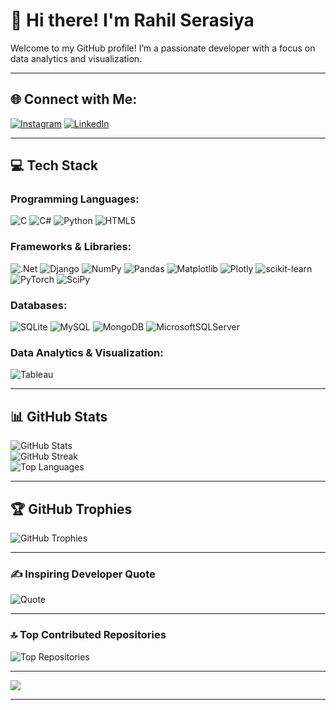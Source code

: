 # 👋 Hi there! I'm Rahil Serasiya

Welcome to my GitHub profile! I’m a passionate developer with a focus on data analytics and visualization.

---

## 🌐 Connect with Me:
[![Instagram](https://img.shields.io/badge/Instagram-%23E4405F.svg?logo=Instagram&logoColor=white)](https://instagram.com/rahil_serasiya) 
[![LinkedIn](https://img.shields.io/badge/LinkedIn-%230077B5.svg?logo=linkedin&logoColor=white)](https://linkedin.com/in/rahil-serasiya) 

---

## 💻 Tech Stack

### Programming Languages:
![C](https://img.shields.io/badge/c-%2300599C.svg?style=for-the-badge&logo=c&logoColor=white) 
![C#](https://img.shields.io/badge/c%23-%23239120.svg?style=for-the-badge&logo=csharp&logoColor=white) 
![Python](https://img.shields.io/badge/python-3670A0?style=for-the-badge&logo=python&logoColor=ffdd54) 
![HTML5](https://img.shields.io/badge/html5-%23E34F26.svg?style=for-the-badge&logo=html5&logoColor=white)

### Frameworks & Libraries:
![.Net](https://img.shields.io/badge/.NET-5C2D91?style=for-the-badge&logo=.net&logoColor=white) 
![Django](https://img.shields.io/badge/django-%23092E20.svg?style=for-the-badge&logo=django&logoColor=white) 
![NumPy](https://img.shields.io/badge/numpy-%23013243.svg?style=for-the-badge&logo=numpy&logoColor=white) 
![Pandas](https://img.shields.io/badge/pandas-%23150458.svg?style=for-the-badge&logo=pandas&logoColor=white) 
![Matplotlib](https://img.shields.io/badge/Matplotlib-%23ffffff.svg?style=for-the-badge&logo=Matplotlib&logoColor=black) 
![Plotly](https://img.shields.io/badge/Plotly-%233F4F75.svg?style=for-the-badge&logo=plotly&logoColor=white) 
![scikit-learn](https://img.shields.io/badge/scikit--learn-%23F7931E.svg?style=for-the-badge&logo=scikit-learn&logoColor=white) 
![PyTorch](https://img.shields.io/badge/PyTorch-%23EE4C2C.svg?style=for-the-badge&logo=PyTorch&logoColor=white) 
![SciPy](https://img.shields.io/badge/SciPy-%230C55A5.svg?style=for-the-badge&logo=scipy&logoColor=%white)

### Databases:
![SQLite](https://img.shields.io/badge/sqlite-%2307405e.svg?style=for-the-badge&logo=sqlite&logoColor=white) 
![MySQL](https://img.shields.io/badge/mysql-4479A1.svg?style=for-the-badge&logo=mysql&logoColor=white) 
![MongoDB](https://img.shields.io/badge/MongoDB-%234ea94b.svg?style=for-the-badge&logo=mongodb&logoColor=white) 
![MicrosoftSQLServer](https://img.shields.io/badge/Microsoft%20SQL%20Server-CC2927.svg?style=for-the-badge&logo=microsoft%20sql%20server&logoColor=white)

### Data Analytics & Visualization:
![Tableau](https://img.shields.io/badge/Tableau-%23E97627.svg?style=for-the-badge&logo=Tableau&logoColor=white) 

---

## 📊 GitHub Stats
![GitHub Stats](https://github-readme-stats.vercel.app/api?username=serasiya-rahil&theme=default_repocard&hide_border=false&include_all_commits=true&count_private=true)<br/>
![GitHub Streak](https://github-readme-streak-stats.herokuapp.com/?user=serasiya-rahil&theme=default_repocard&hide_border=false)<br/>
![Top Languages](https://github-readme-stats.vercel.app/api/top-langs/?username=serasiya-rahil&theme=default_repocard&hide_border=false&include_all_commits=true&count_private=true&layout=compact)

---

## 🏆 GitHub Trophies
![GitHub Trophies](https://github-profile-trophy.vercel.app/?username=serasiya-rahil&theme=default_repocard&no-frame=false&no-bg=true&margin-w=4)

---

### ✍️ Inspiring Developer Quote
![Quote](https://quotes-github-readme.vercel.app/api?type=vertical&theme=light)

---

### 🔝 Top Contributed Repositories
![Top Repositories](https://github-contributor-stats.vercel.app/api?username=serasiya-rahil&limit=5&theme=default_repocard&combine_all_yearly_contributions=true)

---

[![](https://visitcount.itsvg.in/api?id=serasiya-rahil&icon=10&color=13)](https://visitcount.itsvg.in)

---

